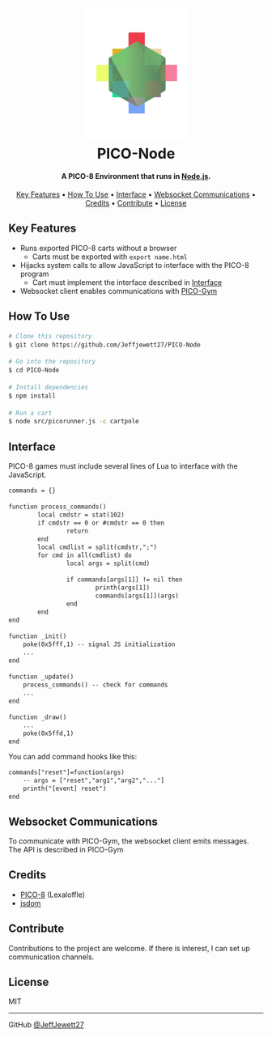 
<h1 align="center">
  <br>
  <img src="media/piconode.png" alt="PICO-Node" width="200"></a>
  <br>
  PICO-Node
  <br>
</h1>

<h4 align="center">A PICO-8 Environment that runs in <a href="https://nodejs.org/" target="_blank">Node.js</a>.</h4>

<!-- <p align="center">
  <a href="https://badge.fury.io/js/electron-markdownify">
    <img src="https://badge.fury.io/js/electron-markdownify.svg"
         alt="Gitter">
  </a>
  <a href="https://gitter.im/amitmerchant1990/electron-markdownify"><img src="https://badges.gitter.im/amitmerchant1990/electron-markdownify.svg"></a>
  <a href="https://saythanks.io/to/bullredeyes@gmail.com">
      <img src="https://img.shields.io/badge/SayThanks.io-%E2%98%BC-1EAEDB.svg">
  </a>
  <a href="https://www.paypal.me/AmitMerchant">
    <img src="https://img.shields.io/badge/$-donate-ff69b4.svg?maxAge=2592000&amp;style=flat">
  </a>
</p> -->

<p align="center">
  <a href="#key-features">Key Features</a> •
  <a href="#how-to-use">How To Use</a> •
  <a href="#interface">Interface</a> •
  <a href="#websocket-communications">Websocket Communications</a> •
  <a href="#credits">Credits</a> •
  <a href="#contribute">Contribute</a> •
  <a href="#license">License</a>
</p>

<!-- ![screenshot](https://raw.githubusercontent.com/amitmerchant1990/electron-markdownify/master/app/img/markdownify.gif) -->

## Key Features

* Runs exported PICO-8 carts without a browser
  - Carts must be exported with `export name.html`
* Hijacks system calls to allow JavaScript to interface with the PICO-8 program
  - Cart must implement the interface described in <a href="#interface">Interface</a>
* Websocket client enables communications with <a href="https://github.com/Jeffjewett27/PICO-Gym">PICO-Gym</a>

## How To Use

```bash
# Clone this repository
$ git clone https://github.com/Jeffjewett27/PICO-Node

# Go into the repository
$ cd PICO-Node

# Install dependencies
$ npm install

# Run a cart
$ node src/picorunner.js -c cartpole
```

<!-- > **Note**
> If you're using Linux Bash for Windows, [see this guide](https://www.howtogeek.com/261575/how-to-run-graphical-linux-desktop-applications-from-windows-10s-bash-shell/) or use `node` from the command prompt. -->

## Interface

PICO-8 games must include several lines of Lua to interface with the JavaScript.

```
commands = {}

function process_commands()
		local cmdstr = stat(102)
		if cmdstr == 0 or #cmdstr == 0 then
				return
		end
		local cmdlist = split(cmdstr,";")
		for cmd in all(cmdlist) do
				local args = split(cmd)
				
				if commands[args[1]] != nil then
						printh(args[1])
						commands[args[1]](args)
				end
		end
end

function _init()
    poke(0x5fff,1) -- signal JS initialization
    ...
end

function _update()
    process_commands() -- check for commands
    ...
end

function _draw()
    ...
    poke(0x5ffd,1)
end
```

You can add command hooks like this:

```
commands["reset"]=function(args)
	-- args = ["reset","arg1","arg2","..."]
    printh("[event] reset")
end
```

## Websocket Communications

To communicate with PICO-Gym, the websocket client emits messages. The API is described in PICO-Gym

## Credits

- [PICO-8](https://www.lexaloffle.com/pico-8.php) (Lexaloffle)
- [jsdom](https://github.com/jsdom/jsdom)

## Contribute

Contributions to the project are welcome. If there is interest, I can set up communication channels.

<!-- <a href="https://www.buymeacoffee.com/5Zn8Xh3l9" target="_blank"><img src="https://www.buymeacoffee.com/assets/img/custom_images/purple_img.png" alt="Buy Me A Coffee" style="height: 41px !important;width: 174px !important;box-shadow: 0px 3px 2px 0px rgba(190, 190, 190, 0.5) !important;-webkit-box-shadow: 0px 3px 2px 0px rgba(190, 190, 190, 0.5) !important;" ></a>

<p>Or</p> 

<a href="https://www.patreon.com/amitmerchant">
	<img src="https://c5.patreon.com/external/logo/become_a_patron_button@2x.png" width="160">
</a>

## You may also like...

- [Pomolectron](https://github.com/amitmerchant1990/pomolectron) - A pomodoro app
- [Correo](https://github.com/amitmerchant1990/correo) - A menubar/taskbar Gmail App for Windows and macOS -->

## License

MIT

---

<!-- > [amitmerchant.com](https://www.amitmerchant.com) &nbsp;&middot;&nbsp; -->
GitHub [@JeffJewett27](https://github.com/JeffJewett27) <!-- &nbsp;&middot;&nbsp; -->
<!-- > Twitter [@amit_merchant](https://twitter.com/amit_merchant) -->

